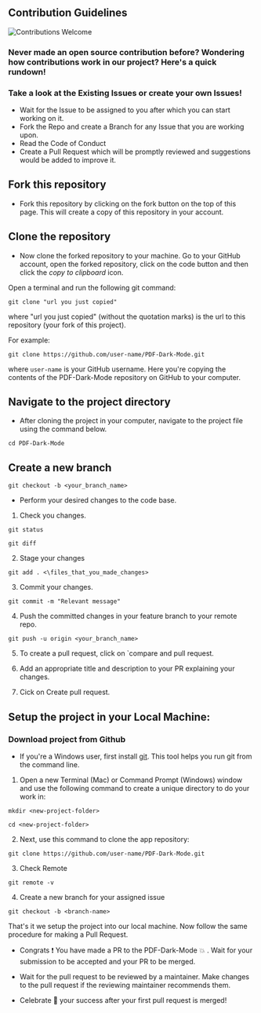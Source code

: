 ## Contribution Guidelines
![Contributions Welcome](https://img.shields.io/badge/Contributions-Welcome-blue?style=for-the-badge)

### Never made an open source contribution before? Wondering how contributions work in our project? Here's a quick rundown!

### Take a look at the Existing Issues or create your own Issues!
- Wait for the Issue to be assigned to you after which you can start working on it.
- Fork the Repo and create a Branch for any Issue that you are working upon.
- Read the Code of Conduct
- Create a Pull Request which will be promptly reviewed and suggestions would be added to improve it.

## Fork this repository

* Fork this repository by clicking on the fork button on the top of this page.
This will create a copy of this repository in your account.

## Clone the repository

* Now clone the forked repository to your machine. Go to your GitHub account, open the forked repository, click on the code button and then click the _copy to clipboard_ icon.

Open a terminal and run the following git command:

```
git clone "url you just copied"
```

where "url you just copied" (without the quotation marks) is the url to this repository (your fork of this project). 

For example:

```
git clone https://github.com/user-name/PDF-Dark-Mode.git
```

where `user-name` is your GitHub username. Here you're copying the contents of the PDF-Dark-Mode repository on GitHub to your computer.

## Navigate to the project directory
* After cloning the project in your computer, navigate to the project file using the command below.
```
cd PDF-Dark-Mode
```

## Create a new branch

```
git checkout -b <your_branch_name>
```

* Perform your desired changes to the code base.

1. Check you changes.

```
git status
```

```
git diff
```

2. Stage your changes

```
git add . <\files_that_you_made_changes>
```

3. Commit your changes.

```
git commit -m "Relevant message"
```

4. Push the committed changes in your feature branch to your remote repo.

```
git push -u origin <your_branch_name>
```

5. To create a pull request, click on `compare and pull request.

6. Add an appropriate title and description to your PR explaining your changes.

7. Cick on Create pull request. 

## Setup the project in your Local Machine:

### Download project from Github

- If you're a Windows user, first install [git](https://git-scm.com/). This tool helps you run git from the command line.

1. Open a new Terminal (Mac) or Command Prompt (Windows) window and use the following command to create a unique directory to do your work in:

```
mkdir <new-project-folder>
```

```
cd <new-project-folder>
```

2. Next, use this command to clone the app repository:

```
git clone https://github.com/user-name/PDF-Dark-Mode.git
```

3. Check Remote

```
git remote -v
```

4. Create a new branch for your assigned issue

```
git checkout -b <branch-name>
```

That's it we setup the project into our local machine. Now follow the same procedure for making a Pull Request.

* Congrats :exclamation: You have made a PR to the PDF-Dark-Mode :boom: . Wait for your submission to be accepted and your PR to be merged.


* Wait for the pull request to be reviewed by a maintainer. Make changes to the pull request if the reviewing maintainer recommends them.


* Celebrate  🥳  your success after your first pull request is merged!
